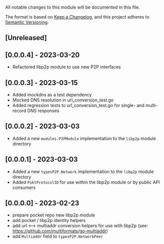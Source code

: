 All notable changes to this module will be documented in this file.

The format is based on [Keep a Changelog](https://keepachangelog.com/en/1.0.0/),
and this project adheres to [Semantic Versioning](https://semver.org/spec/v2.0.0.html).

## [Unreleased]

## [0.0.0.4] - 2023-03-20

- Refactored libp2p module to use new P2P interfaces

## [0.0.0.3] - 2023-03-15

- Added mockdns as a test dependency
- Mocked DNS resolution in url_conversion_test.go
- Added regression tests to url_conversion_test.go for single- and multi-record DNS responses

## [0.0.0.2] - 2023-03-03

- Added a new `modules.P2PModule` implementation to the `libp2p` module directory

## [0.0.0.1] - 2023-03-03

- Added a new `typesP2P.Network` implementation to the `libp2p` module directory
- Added `PoktProtocolID` for use within the libp2p module or by public API consumers

## [0.0.0.0] - 2023-02-23

- prepare pocket repo new libp2p module
- add pocket / libp2p identity helpers
- add url <--> multiaddr conversion helpers for use with libp2p (see: https://github.com/multiformats/go-multiaddr)
- add `Multiaddr` field to `typesP2P.NetworkPeer`

<!-- GITHUB_WIKI: changelog/libp2p -->

